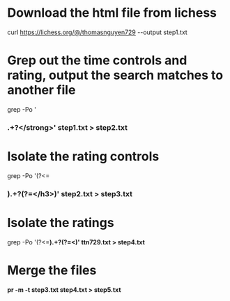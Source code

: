 # Download the html file from lichess
curl https://lichess.org/@/thomasnguyen729 --output step1.txt


# Grep out the time controls and rating, output the search matches to another file
grep -Po '<span><h3>.+?<\/strong>' step1.txt > step2.txt

# Isolate the rating controls
grep -Po '(?<=<span><h3>).+?(?=<\/h3>)' step2.txt > step3.txt

# Isolate the ratings
grep -Po '(?<=<strong>).+?(?=<)' ttn729.txt > step4.txt

# Merge the files
pr -m -t step3.txt step4.txt > step5.txt
